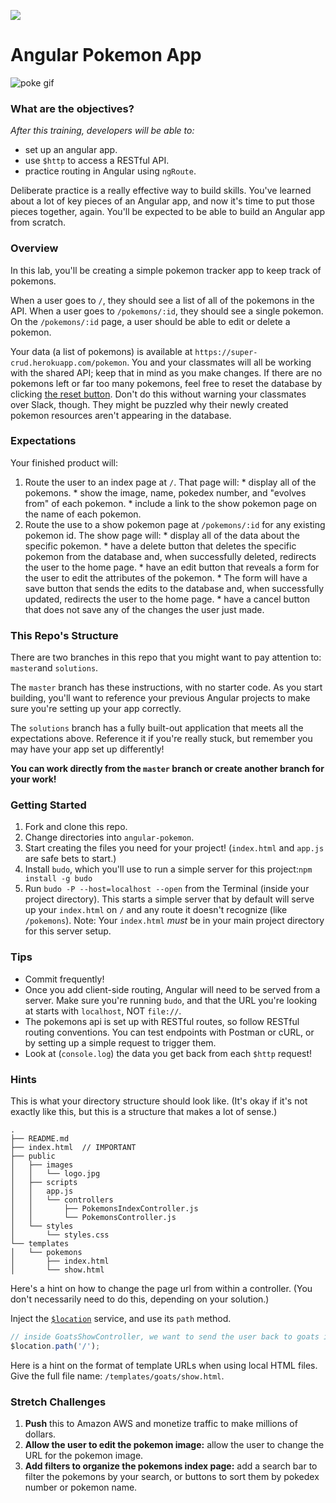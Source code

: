 
<!--
Location: SF
-->

![](https://ga-dash.s3.amazonaws.com/production/assets/logo-9f88ae6c9c3871690e33280fcf557f33.png)

# Angular Pokemon App

![poke gif](https://camo.githubusercontent.com/fdf293450eaa67ea9ab6b5e429a51f506fa2eb28/687474703a2f2f7061312e6e61727669692e636f6d2f353831362f616430323066386337393232326163656236376139306363653531613931303362633539313165635f68712e676966)
### What are the objectives?
<!-- specific/measurable goal for students to achieve -->
*After this training, developers will be able to:*

- set up an angular app.
- use `$http` to access a RESTful API.
- practice routing in Angular using `ngRoute`.


Deliberate practice is a really effective way to build skills. You've learned about a lot of key pieces of an Angular app, and now it's time to put those pieces together, again.  You'll be expected to be able to build an Angular app from scratch.

### Overview

In this lab, you'll be creating a simple pokemon tracker app to keep track of pokemons.

When a user goes to `/`, they should see a list of all of the pokemons in the API. When a user goes to `/pokemons/:id`, they should see a single pokemon. On the `/pokemons/:id` page, a user should be able to edit or delete a pokemon.

Your data (a list of pokemons) is available at `https://super-crud.herokuapp.com/pokemon`. You and your classmates will all be working with the shared API; keep that in mind as you make changes.  If there are no pokemons left or far too many pokemons, feel free to reset the database by clicking [the reset button](http://super-crud.herokuapp.com/reset). Don't do this without warning your classmates over Slack, though. They might be puzzled why their newly created pokemon resources aren't appearing in the database.

### Expectations

Your finished product will:

  1. Route the user to an index page at `/`. That page will:
    * display all of the pokemons.
    * show the image, name, pokedex number, and "evolves from" of each pokemon.
    * include a link to the show pokemon page on the name of each pokemon.
  2. Route the use to a show pokemon page at `/pokemons/:id` for any existing pokemon id. The show page will:
    * display all of the data about the specific pokemon.
    * have a delete button that deletes the specific pokemon from the database and, when successfully deleted, redirects the user to the home page.
    * have an edit button that reveals a form for the user to edit the attributes of the pokemon.
    * The form will have a save button that sends the edits to the database and, when successfully updated, redirects the user to the home page.
    * have a cancel button that does not save any of the changes the user just made.

### This Repo's Structure

There are two branches in this repo that you might want to pay attention to: `master`and `solutions`.

The `master` branch has these instructions, with no starter code. As you start building, you'll want to reference your previous Angular projects to make sure you're setting up your app correctly.

The `solutions` branch has a fully built-out application that meets all the expectations above. Reference it if you're really stuck, but remember you may have your app set up differently!

**You can work directly from the `master` branch or create another branch for your work!**

### Getting Started

1. Fork and clone this repo.
2. Change directories into `angular-pokemon`.
3. Start creating the files you need for your project! (`index.html` and `app.js` are safe bets to start.)
4. Install `budo`, which you'll use to run a simple server for this project:`npm install -g budo`
5. Run `budo -P --host=localhost --open` from the Terminal (inside your project directory). This starts a simple server that by default will serve up your `index.html` on `/` and any route it doesn't recognize (like `/pokemons`).  Note: Your `index.html` *must* be in your main project directory for this server setup.

### Tips

* Commit frequently!
* Once you add client-side routing,  Angular will need to be served from a server. Make sure you're running `budo`, and that the URL you're looking at starts with `localhost`, NOT `file://`.
* The pokemons api is set up with RESTful routes, so follow RESTful routing conventions.  You can test endpoints with Postman or cURL, or by setting up a simple request to trigger them.
* Look at (`console.log`) the data you get back from each `$http` request!

### Hints

This is what your directory structure should look like. (It's okay if it's not exactly like this, but this is a structure that makes a lot of sense.)

```
.
├── README.md
├── index.html  // IMPORTANT
├── public
│   ├── images
│   │   └── logo.jpg
│   ├── scripts
│   │   app.js
│   │   └── controllers
│   │       ├── PokemonsIndexController.js
│   │       └── PokemonsController.js
│   └── styles
│       └── styles.css
└── templates
│   └── pokemons
│       ├── index.html
│       └── show.html
```

Here's a hint on how to change the page url from within a controller. (You don't necessarily need to do this, depending on your solution.)

Inject the [`$location`](https://docs.angularjs.org/api/ng/service/$location) service, and use its `path` method.

```js  
// inside GoatsShowController, we want to send the user back to goats index (home page) automatically
$location.path('/');
```


Here is a hint on the format of template URLs when using local HTML files.
    Give the full file name: `/templates/goats/show.html`.


### Stretch Challenges
1. **Push** this to Amazon AWS and monetize traffic to make millions of dollars.
2. **Allow the user to edit the pokemon image:** allow the user to change the URL for the pokemon image.
3. **Add filters to organize the pokemons index page:** add a search bar to filter the pokemons by your search, or buttons to sort them  by pokedex number or pokemon name.
